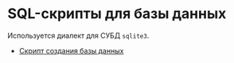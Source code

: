 # SQL-скрипты для базы данных
Используется диалект для СУБД `sqlite3`.

* [Скрипт создания базы данных](create_db.sql)

